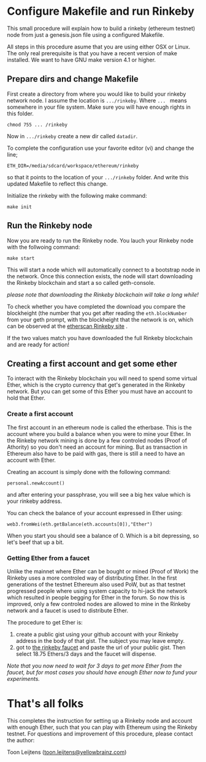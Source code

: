 # Configure Makefile and run Rinkeby

This small procedure will explain how to build a rinkeby (ethereum testnet) node
from just a genesis.json file using a configured Makefile.

All steps in this procedure asume that you are using either OSX or Linux. The
only real prerequisite is that you have a recent version of make installed. We
want to have GNU make version 4.1 or higher.

## Prepare dirs and change Makefile

First create a directory from where you would like to build your rinkeby network
node. I assume the location is ``` .../rinkeby ```. Where ``` ...  ``` means
somewhere in your file system. Make sure you will have enough rights in this
folder.

```
chmod 755 ... /rinkeby
```

Now in ``` .../rinkeby ``` create a new dir called ``` datadir ```.

To complete the configuration use your favorite editor (vi) and change the line;

```
ETH_DIR=/media/sdcard/workspace/ethereum/rinkeby
```

so that it points to the location of your ``` .../rinkeby ``` folder. And write
this updated Makefile to reflect this change.

Initialize the rinkeby with the following make command:

```
make init
```

## Run the Rinkeby node

Now you are ready to run the Rinkeby node. You lauch your Rinkeby node with the
follwoing command:

```
make start
```

This will start a node which will automatically connect to a bootstrap node in the
network. Once this connection exists, the node will start downloading the Rinkeby
blockchain and start a so called geth-console.

*please note that downloading the Rinkeby blockchain will take a long while!*

To check whether you have completed the download you compare the blockheight (the
number that you get after reading the ```eth.blockNumber``` from your geth prompt,
with the blockheight that the network is on, which can be observed at the
[etherscan Rinkeby site](https://rinkeby.etherscan.io) .

If the two values match you have downloaded the full Rinkeby blockchain and are
ready for action!

## Creating a first account and get some ether

To interact with the Rinkeby blockchain you will need to spend some virtual Ether,
which is the crypto currency that get's generated in the Rinkeby network. But
you can get some of this Ether you must have an account to hold that Ether.

### Create a first account

The first account in an ethereum node is called the etherbase. This is the account
where you build a balance when you were to mine your Ether. In the Rinkeby network
mining is done by a few controled nodes (Proof of Athority) so you don't need an
account for mining. But as transaction in Ethereum also have to be paid with gas,
there is still a need to have an account with Ether.

Creating an account is simply done with the following command:

```
personal.newAccount()
```

and after entering your passphrase, you will see a big hex value which is your
rinkeby address.

You can check the balance of your account expressed in Ether using:

```
web3.fromWei(eth.getBalance(eth.accounts[0]),"Ether")
```

When you start you should see a balance of 0. Which is a bit depressing, so let's
beef that up a bit.

### Getting Ether from a faucet

Unlike the mainnet where Ether can be bought or mined (Proof of Work) the Rinkeby
uses a more controled way of distributing Ether. In the first generations of the
testnet Ethereum also used PoW, but as that testnet progressed people where using
system capacity to hi-jack the network which resulted in people begging for Ether
in the forum. So now this is improved, only a few controled nodes are allowed to
mine in the Rinkeby network and a faucet is used to distribute Ether.

The procedure to get Ether is:
1. create a public gist using your github account with your Rinkeby address in the
body of that gist. The subject you may leave empty.
2. got to [the rinkeby faucet](https://faucet.rinkeby.io) and paste the url of
your public gist. Then select 18.75 Ethers/3 days and the faucet will dispense.

*Note that you now need to wait for 3 days to get more Ether from the faucet, but
for most cases you should have enough Ether now to fund your experiments.*

# That's all folks

This completes the instruction for setting up a Rinkeby node and account with
enough Ether, such that you can play with Ethereum using the Rinkeby testnet. For
questions and improvement of this procedure, please contact the author:

Toon Leijtens
(toon.leijtens@yellowbrainz.com)




